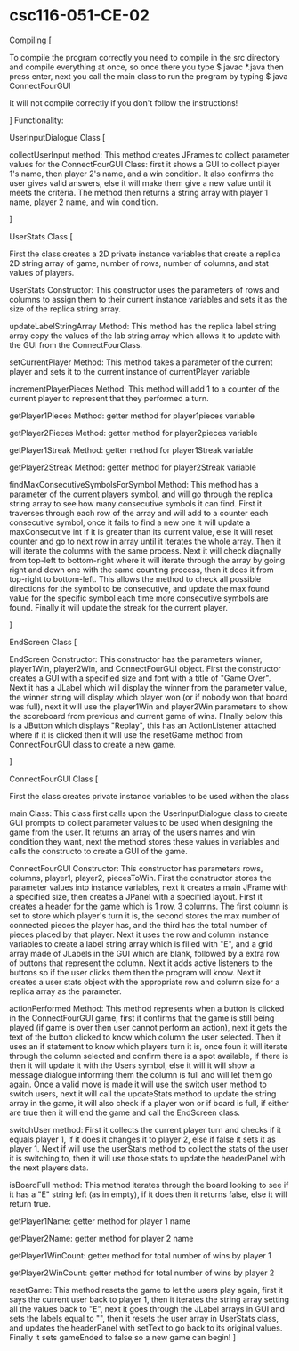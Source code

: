 # csc116-051-CE-02

Compiling [

To compile the program correctly you need to compile in the src directory and compile everything at once, so once there you type $ javac *.java then press enter, next you call the main class to run the program by typing $ java ConnectFourGUI

It will not compile correctly if you don't follow the instructions!



]
Functionality:

UserInputDialogue Class [

collectUserInput method: This method creates JFrames to collect parameter values for the ConnectFourGUI Class:  first it shows a GUI to collect player 1's name, then player 2's name, and a win condition. It also confirms the user gives valid answers, else it will make them give a new value until it meets the criteria. The method then returns a string array with player 1 name, player 2 name, and win condition.

]

UserStats Class [

First the class creates a 2D private instance variables that create a replica 2D string array of game, number of rows, number of columns, and stat values of players.

UserStats Constructor: This constructor uses the parameters of rows and columns to assign them to their current instance variables and sets it as the size of the replica string array.

updateLabelStringArray Method: This method has the replica label string array copy the values of the lab string array which allows it to update with the GUI from the ConnectFourClass. 

setCurrentPlayer Method: This method takes a parameter of the current player and sets it to the current instance of currentPlayer variable

incrementPlayerPieces Method: This method will add 1 to a counter of the current player to represent that they performed a turn.

getPlayer1Pieces Method: getter method for player1pieces variable

getPlayer2Pieces Method: getter method for player2pieces variable

getPlayer1Streak Method: getter method for player1Streak variable

getPlayer2Streak Method: getter method for player2Streak variable

findMaxConsecutiveSymbolsForSymbol Method: This method has a parameter of the current players symbol, and will go through the replica string array to see how many consecutive symbols it can find. First it traverses through each row of the array and will add to a counter each consecutive symbol, once it fails to find a new one it will update a maxConsecutive int if it is greater than its current value, else it will reset counter and go to next row in array until it iterates the whole array. Then it will iterate the columns with the same process. Next it will check diagnally from top-left to bottom-right where it will iterate through the array by going right and down one with the same counting process, then it does it from top-right to bottom-left. This allows the method to check all possible directions for the symbol to be consecutive, and update the max found value for the specific symbol each time more consecutive symbols are found. Finally it will update the streak for the current player. 

]

EndScreen Class [

EndScreen Constructor: This constructor has the parameters winner, player1Win, player2Win, and ConnectFourGUI object. First the constructor creates a GUI with a specified size and font with a title of "Game Over". Next it has a JLabel which will display the winner from the parameter value, the winner string will display which player won (or if nobody won that board was full), next it will use the player1Win and player2Win parameters to show the scoreboard from previous and current game of wins. FInally below this is a JButton which displays "Replay", this has an ActionListener attached where if it is clicked then it will use the resetGame method from ConnectFourGUI class to create a new game. 

]

ConnectFourGUI Class [

First the class creates private instance variables to be used withen the class

main Class: This class first calls upon the UserInputDialogue class to create GUI prompts to collect parameter values to be used when designing the game from the user. It returns an array of the users names and win condition they want, next the method stores these values in variables and calls the constructo to create a GUI of the game.

ConnectFourGUI Constructor: This constructor has parameters rows, columns, player1, player2, piecesToWin. First the constructor stores the parameter values into instance variables, next it creates a main JFrame with a specified size, then creates a JPanel with a specified layout. First it creates a header for the game which is 1 row, 3 columns. The first column is set to store which player's turn it is, the second stores the max number of connected pieces the player has, and the third has the total number of pieces placed by that player. Next it uses the row and column instance variables to create a label string array which is filled with "E", and a grid array made of JLabels in the GUI which are blank, followed by a extra row of buttons that represent the column. Next it adds active listeners to the buttons so if the user clicks them then the program will know. Next it creates a user stats object with the appropriate row and column size for a replica array as the parameter. 

actionPerformed Method: This method represents when a button is clicked in the ConnectFourGUI game, first it confirms that the game is still being played (if game is over then user cannot perform an action), next it gets the text of the button clicked to know which column the user selected. Then it uses an if statement to know which players turn it is, once foun it will iterate through the column selected and confirm there is a spot available, if there is then it will update it with the Users symbol, else it will it will show a message dialogue informing them the column is full and will let them go again. Once a valid move is made it will use the switch user method to switch users, next it will call the updateStats method to update the string array in the game, it will also check if a player won or if board is full, if either are true then it will end the game and call the EndScreen class. 

switchUser method: First it collects the current player turn and checks if it equals player 1, if it does it changes it to player 2, else if false it sets it as player 1. Next if will use the userStats method to collect the stats of the user it is switching to, then it will use those stats to update the headerPanel with the next players data. 

isBoardFull method: This method iterates through the board looking to see if it has a "E" string left (as in empty), if it does then it returns false, else it will return true.

getPlayer1Name: getter method for player 1 name

getPlayer2Name: getter method for player 2 name

getPlayer1WinCount: getter method for total number of wins by player 1

getPlayer2WinCount: getter method for total number of wins by player 2

resetGame: This method resets the game to let the users play again, first it says the current user back to player 1, then it iterates the string array setting all the values back to "E", next it goes through the JLabel arrays in GUI and sets the labels equal to "", then it resets the user array in UserStats class, and updates the headerPanel with setText to go back to its original values. Finally it sets gameEnded to false so a new game can begin!
]
